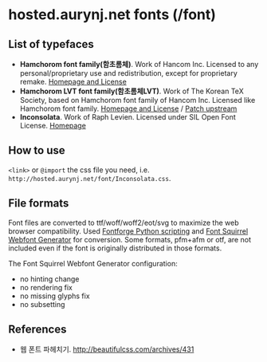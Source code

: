 hosted.aurynj.net fonts (/font)
===============================

List of typefaces
-----------------

* **Hamchorom font family(함초롬체)**. Work of Hancom Inc. Licensed to any personal/proprietary use and redistribution, except for proprietary remake. [Homepage and License](http://www.hancom.co.kr/downLoad.downView.do?seqno=3136&mcd_save=005)
* **Hamchorom LVT font family(함초롬체LVT)**. Work of The Korean TeX Society, based on Hamchorom font family of Hancom Inc. Licensed like Hamchorom font family. [Homepage and License](http://wiki.ktug.org/wiki/wiki.php/%ED%95%A8%EC%B4%88%EB%A1%AC%EC%B2%B4LVT) / [Patch upstream](https://github.com/dohyunkim/hcr-lvt)
* **Inconsolata**. Work of Raph Levien. Licensed under SIL Open Font License. [Homepage](http://www.levien.com/type/myfonts/inconsolata.html)

How to use
----------

`<link>` or `@import` the css file you need, i.e. `http://hosted.aurynj.net/font/Inconsolata.css`.

File formats
------------

Font files are converted to ttf/woff/woff2/eot/svg to maximize the web browser compatibility. Used [Fontforge Python scripting](http://fontforge.github.io/en-US/documentation/scripting/python/) and [Font Squirrel Webfont Generator](http://www.fontsquirrel.com/tools/webfont-generator) for conversion. Some formats, pfm+afm or otf, are not included even if the font is originally distributed in those formats.

The Font Squirrel Webfont Generator configuration:
* no hinting change
* no rendering fix
* no missing glyphs fix
* no subsetting

References
----------

* 웹 폰트 파헤치기. http://beautifulcss.com/archives/431
